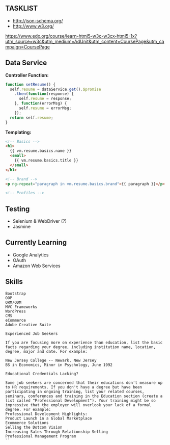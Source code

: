 ## TASKLIST

 - http://json-schema.org/
 - http://www.w3.org/

 https://www.edx.org/course/learn-html5-w3c-w3cx-html5-1x?utm_source=w3c&utm_medium=AdUnit&utm_content=CoursePage&utm_campaign=CoursePage

## Data Service

**Controller Function:**

```js
function setResume() {
  self.resume = dataService.get().$promise
    .then(function(response) {
      self.resume = response;
    }, function(errorMsg) {
      self.resume = errorMsg;
    });
  return self.resume;
}
```

**Templating:**

```html
<!-- Basics -->
<h1>
  {{ vm.resume.basics.name }}
  <small>
    {{ vm.resume.basics.title }}
  </small>
</h1>

<!-- Brand -->
<p ng-repeat="paragraph in vm.resume.basics.brand">{{ paragraph }}</p>

<!-- Profiles -->

```



## Testing

 - Selenium & WebDriver (?)
 - Jasmine

## Currently Learning

* Google Analytics
* OAuth
* Amazon Web Services

## Skills

```
Bootstrap
OOP
ORM/ODM
MVC Frameworks
WordPress
CMS
eCommerce
Adobe Creative Suite

```

```
Experienced Job Seekers

If you are focusing more on experience than education, list the basic facts regarding your degree, including institution name, location, degree, major and date. For example:

New Jersey College -- Newark, New Jersey
BS in Economics, Minor in Psychology, June 1992

Educational Credentials Lacking?

Some job seekers are concerned that their educations don't measure up to HR requirements. If you don't have a degree but have been participating in ongoing training, list your related courses, seminars, conferences and training in the Education section (create a list called "Professional Development"). Your training might be so impressive that the employer will overlook your lack of a formal degree. For example:  
Professional Development Highlights:
Product Launch in a Global Marketplace
Ecommerce Solutions
Selling the Dotcom Vision
Increasing Sales Through Relationship Selling
Professional Management Program
``